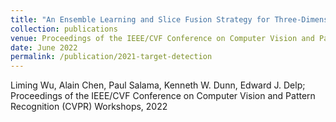 ```yaml
---
title: "An Ensemble Learning and Slice Fusion Strategy for Three-Dimensional Nuclei Instance Segmentation"
collection: publications
venue: Proceedings of the IEEE/CVF Conference on Computer Vision and Pattern Recognition Workshops
date: June 2022
permalink: /publication/2021-target-detection
---
```

Liming Wu, Alain Chen, Paul Salama, Kenneth W. Dunn, Edward J. Delp; Proceedings of the IEEE/CVF Conference on Computer Vision and Pattern Recognition (CVPR) Workshops, 2022

